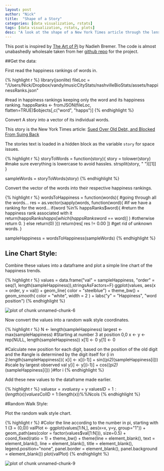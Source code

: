 ```yaml
---
layout: post
author: "Nick"
title:  "Shape of a Story"
categories: [data visualization, rstats]
tags: [data visualization, rstats, plots]
desc: "A look at the shape of a New York Times article through the lens of happiness."
---
```


This post is inspired by [The Art of Pi](http://www.visualcinnamon.com/portfolio/the-art-in-pi) by Nadieh Bremer. The code is almost unabashedly wholesale taken from her [github repo](https://github.com/nbremer/artinpi) for the project.





##Get the data: 

First read the happiness rankings of words in. 


{% highlight r %}
library(jsonlite)
fileLoc = "/Users/Nick/Dropbox/vandy/musicCityStats/nashvilleBioStats/assets/happinessRanks.json"

#read in happiness rankings keeping only the word and its happiness ranking. 
happsRanks <- fromJSON(fileLoc, flatten=TRUE)$objects[,c("word", "happs")] 
{% endhighlight %}



Convert A story into a vector of its individual words. 

This story is the New York Times article: [Sued Over Old Debt, and
Blocked From Suing Back](http://www.nytimes.com/2015/12/23/business/dealbook/sued-over-old-debt-and-blocked-from-suing-back.html?hp&action=click&pgtype=Homepage&clickSource=story-heading&module=first-column-region&region=top-news&WT.nav=top-news)

The stories text is loaded in a hidden block as the variable `story` for space issues.


{% highlight r %}
storyToWords = function(story){
  story = tolower(story) #make sure everything is lowercase to avoid hassles. 
  strsplit(story, " ")[[1]]
}

sampleWords = storyToWords(story)
{% endhighlight %}

Convert the vector of the words into their respective happiness rankings. 


{% highlight r %}
wordsToHappiness = function(words){
  #going through all the words...
  res = as.vector(sapply(words,  function(word){
    #if we have a ranking for the word...
    if(word %in% happsRanks$word){
      #return the happiness rank associated with it
      return(happsRanks$happs[which(happsRanks$word == word)] ) 
      #otherwise return 0. 
    } else return(0)
    }))
  return(res[ res != 0.00 ]) #get rid of unknown words. 
}

sampleHappiness = wordsToHappiness(sampleWords)
{% endhighlight %}

## Line Chart Style: 

Combine these values into a dataframe and plot a simple line chart of the happiness trends. 


{% highlight r %}
values = data.frame("val" = sampleHappiness, "order" = seq(1, length(sampleHappiness)),stringsAsFactors=F)
ggplot(values, aes(x = order, y = val)) + 
  geom_line( color = "steelblue") + theme_bw() + 
  geom_smooth( color = "white", width = 2 ) + 
  labs("y" = "Happiness", "word position")
{% endhighlight %}

<img src="/nashvilleBioStats/figures/source/2015-12-22-storyShapes/unnamed-chunk-6-1.png" title="plot of chunk unnamed-chunk-6" alt="plot of chunk unnamed-chunk-6" style="display: block; margin: auto;" />

Now convert the values into a random walk style coordinates.

{% highlight r %}
N       <- length(sampleHappiness)
largest <- max(sampleHappiness)
#Starting at number 3 at position 0,0
x <- y <- rep(NULL, length(sampleHappiness))
x[1] <- 0
y[1] <- 0

#Calculate new position for each digit, based on the position of the old digit and the 
#angle is determined by the digit itself
for (i in 2:length(sampleHappiness)){
    x[i] <- x[(i-1)] + sin((pi*2)*(sampleHappiness[i])) #scale by largest observed val
    y[i] <- y[(i-1)] + cos((pi*2)*(sampleHappiness[i])) 
}#for i
{% endhighlight %}

Add these new values to the dataframe made earlier. 


{% highlight r %}
values$x = x
values$y = y
values$ID = 1:(length(x))
values$ColID = 1:(length(x))%%Ncols
{% endhighlight %}

#Random Walk Style: 

Plot the random walk style chart. 

{% highlight r %}
#Color the line according to the number in pi, starting with 1 (3 = (0,0))
valPlot <- ggplot(values[1:N,], aes(x=x, y=y, group="1")) +
  geom_path(aes(color = factor(values$val[1:N])), size=0.5) + 
  coord_fixed(ratio = 1) + 
  theme_bw() +
  theme(line = element_blank(),
        text = element_blank(),
        line = element_blank(),
        title = element_blank(),
        legend.position="none",
        panel.border = element_blank(),
        panel.background = element_blank())
plot(valPlot)
{% endhighlight %}

<img src="/nashvilleBioStats/figures/source/2015-12-22-storyShapes/unnamed-chunk-9-1.png" title="plot of chunk unnamed-chunk-9" alt="plot of chunk unnamed-chunk-9" style="display: block; margin: auto;" />
